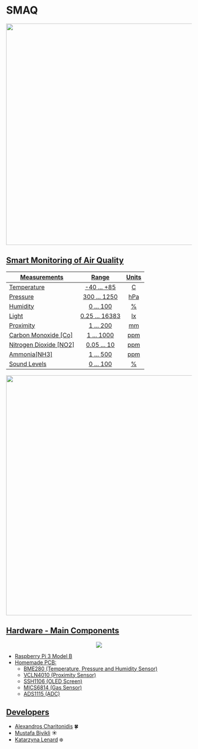 # SMAQ

<p align="center">
<a href="https://www.youtube.com/channel/UCAZxVj2a3wnd6SI2-zsWK3Q"><img src="https://github.com/MustafaBiyikli/SMAQ/blob/master/Resources/IntroGIF.gif" width="600">
</p>
    
## Smart Monitoring of Air Quality
| Measurements       | Range         | Units  |
|------------------- |:-------------:|:------:|
| Temperature| -40 ... +85| C|
| Pressure| 300 ... 1250| hPa|
| Humidity| 0 ... 100| %|
| Light| 0.25 ... 16383| lx|
| Proximity| 1 ... 200| mm|
| Carbon Monoxide [Co]| 1 ... 1000| ppm|
| Nitrogen Dioxide [NO2]| 0.05 ... 10| ppm|
| Ammonia[NH3]| 1 ... 500| ppm|
| Sound Levels| 0 ... 100| %|

<p align="center">
<img src="https://github.com/MustafaBiyikli/SMAQ/blob/master/Resources/StraightGIF.gif" width="650">
</p>

## Hardware - Main Components

<p align="center">
<img src="https://github.com/MustafaBiyikli/SMAQ/blob/master/Resources/BoxMockupGITHUB.png" >
</p>

-   Raspberry Pi 3 Model B
-   Homemade PCB:
    -   BME280 (Temperature, Pressure and Humidity Sensor)
    -   VCLN4010 (Proximity Sensor)
    -   SSH1106 (OLED Screen)
    -   MICS6814 (Gas Sensor)
    -   ADS1115 (ADC)

## Developers

-   [Alexandros Charitonidis](https://github.com/Alexandros-Charitonidis) :four_leaf_clover:
-   [Mustafa Biyikli](https://github.com/MustafaBiyikli) :sunny:
-   [Katarzyna Lenard](https://github.com/KasiaLenard) :snowflake:
